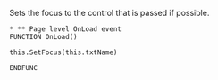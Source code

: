 ﻿Sets the focus to the control that is passed if possible.

```foxpro
* ** Page level OnLoad event
FUNCTION OnLoad()

this.SetFocus(this.txtName)

ENDFUNC
```